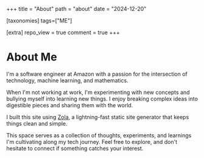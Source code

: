 +++
title = "About"
path = "about"
date = "2024-12-20"

[taxonomies]
tags=["ME"]

[extra]
repo_view = true
comment = true
+++

# About Me

I'm a software engineer at Amazon with a passion for the intersection of technology, machine learning, and mathematics. 

When I'm not working at work, I'm experimenting with new concepts and bullying myself into learning new things. I enjoy breaking complex ideas into digestible pieces and sharing them with the world.

I built this site using [Zola](https://www.getzola.org/documentation/deployment/github-pages/), a lightning-fast static site generator that keeps things clean and simple.

This space serves as a collection of thoughts, experiments, and learnings I'm cultivating along my tech journey. Feel free to explore, and don't hesitate to connect if something catches your interest.